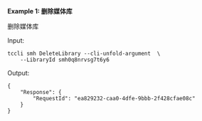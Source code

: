 **Example 1: 删除媒体库**

删除媒体库

Input: 

```
tccli smh DeleteLibrary --cli-unfold-argument  \
    --LibraryId smh0q8nrvsg7t6y6
```

Output: 
```
{
    "Response": {
        "RequestId": "ea829232-caa0-4dfe-9bbb-2f428cfae08c"
    }
}
```

